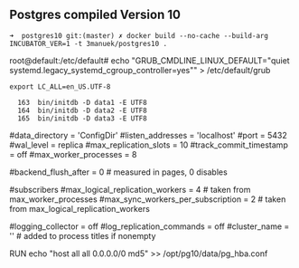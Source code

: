 ## Postgres compiled Version 10



```
➜  postgres10 git:(master) ✗ docker build --no-cache --build-arg INCUBATOR_VER=1 -t 3manuek/postgres10 .
```

root@default:/etc/default# echo "GRUB_CMDLINE_LINUX_DEFAULT=\"quiet systemd.legacy_systemd_cgroup_controller=yes\"" > /etc/default/grub



`export LC_ALL=en_US.UTF-8`

```
  163  bin/initdb -D data1 -E UTF8
  164  bin/initdb -D data2 -E UTF8
  165  bin/initdb -D data3 -E UTF8
```


#data_directory = 'ConfigDir' 
#listen_addresses = 'localhost'
#port = 5432
#wal_level = replica
#max_replication_slots = 10
#track_commit_timestamp = off
#max_worker_processes = 8

#backend_flush_after = 0                # measured in pages, 0 disables

#subscribers
#max_logical_replication_workers = 4    # taken from max_worker_processes
#max_sync_workers_per_subscription = 2  # taken from max_logical_replication_workers

#logging_collector = off
#log_replication_commands = off
#cluster_name = ''                      # added to process titles if nonempty

RUN echo "host all  all    0.0.0.0/0  md5" >> /opt/pg10/data/pg_hba.conf
